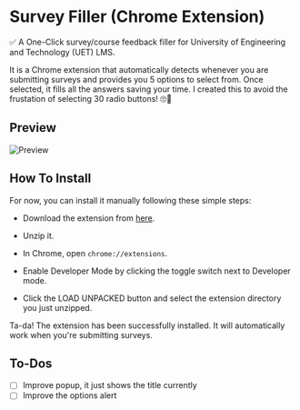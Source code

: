 # Survey Filler (Chrome Extension)

✅ A One-Click survey/course feedback filler for University of Engineering and Technology (UET) LMS.

It is a Chrome extension that automatically detects whenever you are submitting surveys and provides
you 5 options to select from. Once selected, it fills all the answers saving your time. I created
this to avoid the frustation of selecting 30 radio buttons! 🙄😬

## Preview

![Preview](https://github.com/ahmadbilaldev/automate/blob/master/surveyfiller_3%20(1).gif?raw=true)

## How To Install

For now, you can install it manually following these simple steps:

- Download the extension from [here](https://github.com/ahmadbilaldev/Survey-Filler/archive/master.zip).

- Unzip it.

- In Chrome, open `chrome://extensions`.

- Enable Developer Mode by clicking the toggle switch next to Developer mode.

- Click the LOAD UNPACKED button and select the extension directory you just unzipped.

Ta-da! The extension has been successfully installed. It will automatically work
when you're submitting surveys.

## To-Dos

- [ ] Improve popup, it just shows the title currently
- [ ] Improve the options alert

